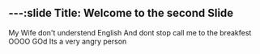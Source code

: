 ---:slide
Title: Welcome to the second Slide
---
My Wife don't understend English
And dont stop call me to the breakfest
OOOO GOd
Its a very angry person

